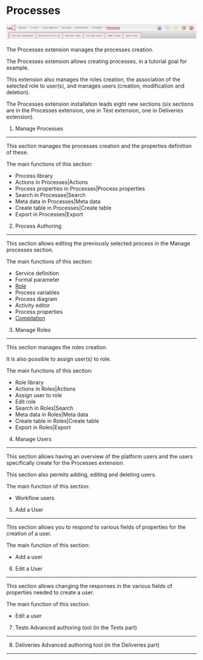 <!--
parent: 'User Guide'
created_at: '2011-03-14 10:24:32'
updated_at: '2013-03-13 14:26:36'
authors:
    - 'Jérôme Bogaerts'
contributors:
    - 'Franck Gismondi'
tags:
    - 'Legacy User Guide:Processes'
    - 'Legacy User Guide'
-->



Processes
=========

![](../resources/processes-tabs1.png)

The Processes extension manages the processes creation.<br/>

The Processes extension allows creating processes, in a tutorial goal for example.<br/>

This extension also manages the roles creation, the association of the selected role to user(s), and manages users (creation, modification and deletion).<br/>

The Processes extension installation leads eight new sections (six sections are in the Processes extension, one in Test extension, one in Deliveries extension).

1. Manage Processes
-----------------------

This section manages the processes creation and the properties definition of these.

The main functions of this section:

-   Process library
-   Actions in Processes|Actions
-   Process properties in Processes|Process properties
-   Search in Processes|Search
-   Meta data in Processes|Meta data
-   Create table in Processes|Create table
-   Export in Processes|Export

2. Process Authoring
------------------------

This section allows editing the previously selected process in the Manage processes section.

The main functions of this section:

-   Service definition
-   Formal parameter
-   [Role](../process-authoring/role.md)
-   Process variables
-   Process diagram
-   Activity editor
-   Process properties
-   [Compilation](../deliveries/compilation.md)

3. Manage Roles
-------------------

This section manages the roles creation.<br/>

It is also possible to assign user(s) to role.

The main functions of this section:

-   Role library
-   Actions in Roles|Actions
-   Assign user to role
-   Edit role
-   Search in Roles|Search
-   Meta data in Roles|Meta data
-   Create table in Roles|Create table
-   Export in Roles|Export

4. Manage Users
-------------------

This section allows having an overview of the platform users and the users specifically create for the Processes extension.<br/>

This section also permits adding, editing and deleting users.

The main function of this section:

-   Workflow users

5. Add a User
-----------------

This section allows you to respond to various fields of properties for the creation of a user.

The main function of this section:

-   Add a user

6. Edit a User
------------------

This section allows changing the responses in the various fields of properties needed to create a user.

The main function of this section:

-   Edit a user

7. Tests Advanced authoring tool (in the Tests part)
--------------------------------------------------------

8. Deliveries Advanced authoring tool (in the Deliveries part)
------------------------------------------------------------------


